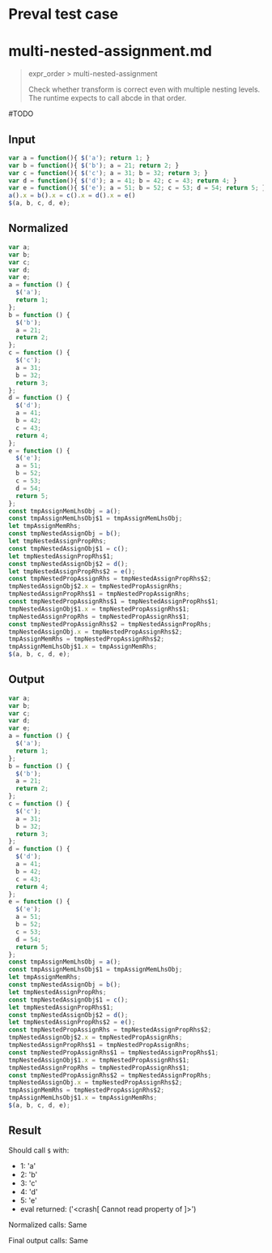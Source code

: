 # Preval test case

# multi-nested-assignment.md

> expr_order > multi-nested-assignment
>
> Check whether transform is correct even with multiple nesting levels. The runtime expects to call abcde in that order.

#TODO

## Input

`````js filename=intro
var a = function(){ $('a'); return 1; }
var b = function(){ $('b'); a = 21; return 2; }
var c = function(){ $('c'); a = 31; b = 32; return 3; }
var d = function(){ $('d'); a = 41; b = 42; c = 43; return 4; }
var e = function(){ $('e'); a = 51; b = 52; c = 53; d = 54; return 5; }
a().x = b().x = c().x = d().x = e()
$(a, b, c, d, e);
`````

## Normalized

`````js filename=intro
var a;
var b;
var c;
var d;
var e;
a = function () {
  $('a');
  return 1;
};
b = function () {
  $('b');
  a = 21;
  return 2;
};
c = function () {
  $('c');
  a = 31;
  b = 32;
  return 3;
};
d = function () {
  $('d');
  a = 41;
  b = 42;
  c = 43;
  return 4;
};
e = function () {
  $('e');
  a = 51;
  b = 52;
  c = 53;
  d = 54;
  return 5;
};
const tmpAssignMemLhsObj = a();
const tmpAssignMemLhsObj$1 = tmpAssignMemLhsObj;
let tmpAssignMemRhs;
const tmpNestedAssignObj = b();
let tmpNestedAssignPropRhs;
const tmpNestedAssignObj$1 = c();
let tmpNestedAssignPropRhs$1;
const tmpNestedAssignObj$2 = d();
let tmpNestedAssignPropRhs$2 = e();
const tmpNestedPropAssignRhs = tmpNestedAssignPropRhs$2;
tmpNestedAssignObj$2.x = tmpNestedPropAssignRhs;
tmpNestedAssignPropRhs$1 = tmpNestedPropAssignRhs;
const tmpNestedPropAssignRhs$1 = tmpNestedAssignPropRhs$1;
tmpNestedAssignObj$1.x = tmpNestedPropAssignRhs$1;
tmpNestedAssignPropRhs = tmpNestedPropAssignRhs$1;
const tmpNestedPropAssignRhs$2 = tmpNestedAssignPropRhs;
tmpNestedAssignObj.x = tmpNestedPropAssignRhs$2;
tmpAssignMemRhs = tmpNestedPropAssignRhs$2;
tmpAssignMemLhsObj$1.x = tmpAssignMemRhs;
$(a, b, c, d, e);
`````

## Output

`````js filename=intro
var a;
var b;
var c;
var d;
var e;
a = function () {
  $('a');
  return 1;
};
b = function () {
  $('b');
  a = 21;
  return 2;
};
c = function () {
  $('c');
  a = 31;
  b = 32;
  return 3;
};
d = function () {
  $('d');
  a = 41;
  b = 42;
  c = 43;
  return 4;
};
e = function () {
  $('e');
  a = 51;
  b = 52;
  c = 53;
  d = 54;
  return 5;
};
const tmpAssignMemLhsObj = a();
const tmpAssignMemLhsObj$1 = tmpAssignMemLhsObj;
let tmpAssignMemRhs;
const tmpNestedAssignObj = b();
let tmpNestedAssignPropRhs;
const tmpNestedAssignObj$1 = c();
let tmpNestedAssignPropRhs$1;
const tmpNestedAssignObj$2 = d();
let tmpNestedAssignPropRhs$2 = e();
const tmpNestedPropAssignRhs = tmpNestedAssignPropRhs$2;
tmpNestedAssignObj$2.x = tmpNestedPropAssignRhs;
tmpNestedAssignPropRhs$1 = tmpNestedPropAssignRhs;
const tmpNestedPropAssignRhs$1 = tmpNestedAssignPropRhs$1;
tmpNestedAssignObj$1.x = tmpNestedPropAssignRhs$1;
tmpNestedAssignPropRhs = tmpNestedPropAssignRhs$1;
const tmpNestedPropAssignRhs$2 = tmpNestedAssignPropRhs;
tmpNestedAssignObj.x = tmpNestedPropAssignRhs$2;
tmpAssignMemRhs = tmpNestedPropAssignRhs$2;
tmpAssignMemLhsObj$1.x = tmpAssignMemRhs;
$(a, b, c, d, e);
`````

## Result

Should call `$` with:
 - 1: 'a'
 - 2: 'b'
 - 3: 'c'
 - 4: 'd'
 - 5: 'e'
 - eval returned: ('<crash[ Cannot read property <ref> of <ref2> ]>')

Normalized calls: Same

Final output calls: Same
